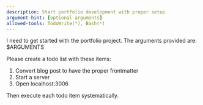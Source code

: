 ```yaml
---
description: Start portfolio development with proper setup
argument-hint: [optional arguments]
allowed-tools: TodoWrite(*), Bash(*)
---
```


I need to get started with the portfolio project. The arguments provided are: $ARGUMENTS

Please create a todo list with these items:
1. Convert blog post to have the proper frontmatter
2. Start a server
3. Open localhost:3006

Then execute each todo item systematically.